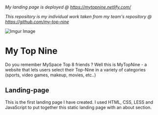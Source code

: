 *My landing page is deployed @ https://mytopnine.netlify.com/*

*This repository is my individual work taken from my team's repository @ https://github.com/my-top-nine*

![Imgur Image](https://imgur.com/072mOyg.jpg)

# My Top Nine
Do you remember MySpace Top 8 friends ? Well this is MyTopNine - a website that lets users select their Top-Nine in a variety of categories (sports, video games, makeup, movies, etc..)

## Landing-page
This is the first landing page I have created. I used HTML, CSS, LESS and JavaScript to put together this static landing page with an about section. 




